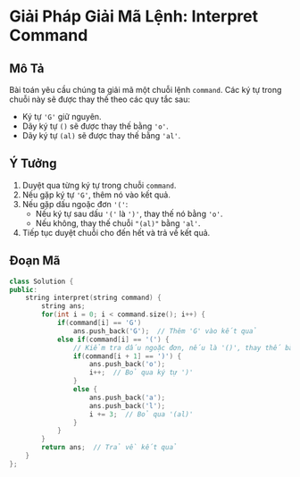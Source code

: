 # Giải Pháp Giải Mã Lệnh: Interpret Command

## Mô Tả
Bài toán yêu cầu chúng ta giải mã một chuỗi lệnh `command`. Các ký tự trong chuỗi này sẽ được thay thế theo các quy tắc sau:
- Ký tự `'G'` giữ nguyên.
- Dãy ký tự `()` sẽ được thay thế bằng `'o'`.
- Dãy ký tự `(al)` sẽ được thay thế bằng `'al'`.

## Ý Tưởng
1. Duyệt qua từng ký tự trong chuỗi `command`.
2. Nếu gặp ký tự `'G'`, thêm nó vào kết quả.
3. Nếu gặp dấu ngoặc đơn `'('`:
   - Nếu ký tự sau dấu `'('` là `')'`, thay thế nó bằng `'o'`.
   - Nếu không, thay thế chuỗi `"(al)"` bằng `'al'`.
4. Tiếp tục duyệt chuỗi cho đến hết và trả về kết quả.

## Đoạn Mã

```cpp
class Solution {
public:
    string interpret(string command) {
        string ans;
        for(int i = 0; i < command.size(); i++) {
            if(command[i] == 'G') 
                ans.push_back('G');  // Thêm 'G' vào kết quả
            else if(command[i] == '(') {
                // Kiểm tra dấu ngoặc đơn, nếu là '()', thay thế bằng 'o'
                if(command[i + 1] == ')') {
                    ans.push_back('o');
                    i++;  // Bỏ qua ký tự ')'
                }
                else {
                    ans.push_back('a');
                    ans.push_back('l');
                    i += 3;  // Bỏ qua '(al)'
                }
            }
        }
        return ans;  // Trả về kết quả
    }
};

